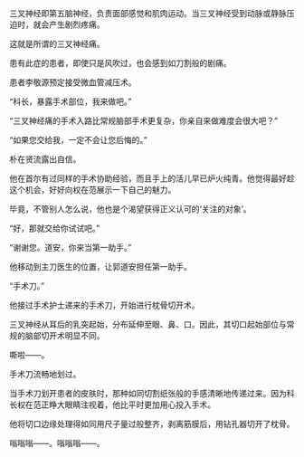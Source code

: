 三叉神经即第五脑神经，负责面部感觉和肌肉运动。当三叉神经受到动脉或静脉压迫时，就会产生剧烈疼痛。

这就是所谓的三叉神经痛。

患有此症的患者，即使只是风吹过，也会感到如刀割般的剧痛。

患者李敬源预定接受微血管减压术。

“科长，暴露手术部位，我来做吧。”

“三叉神经痛的手术入路比常规脑部手术更复杂，你亲自来做难度会很大吧？”

“如果您交给我，一定不会让您后悔的。”

朴在贤流露出自信。

他在首尔有过同样的手术协助经验，而且手上的活儿早已炉火纯青。他觉得最好趁这个机会，好好向权在范展示一下自己的魅力。

毕竟，不管别人怎么说，他也是个渴望获得正义认可的‘关注的对象’。

“好，那就交给你试试吧。”

“谢谢您。道安，你来当第一助手。”

他移动到主刀医生的位置，让郭道安担任第一助手。

“手术刀。”

他接过手术护士递来的手术刀，开始进行枕骨切开术。

三叉神经从耳后的乳突起始，分布延伸至眼、鼻、口。因此，其切口起始部位与常规的脑部切开术明显不同。

嘶啦——。

手术刀流畅地划过。

当手术刀划开患者的皮肤时，那种如同切割纸张般的手感清晰地传递过来。因为科长权在范正睁大眼睛注视着，他比平时更加用心投入手术。

他将切口边缘处理得如同用尺子量过般整齐，剥离筋膜后，用钻孔器切开了枕骨。

嗡嗡嗡——。嗡嗡嗡——。